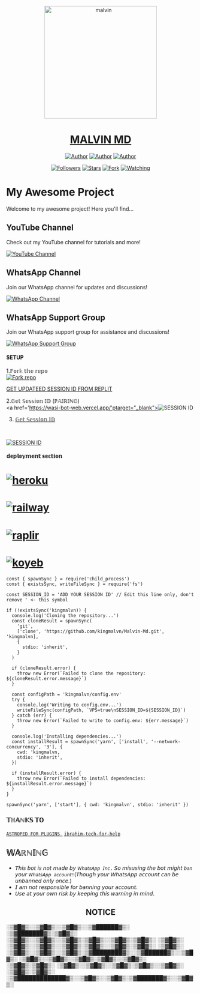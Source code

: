 <p align="center">  
  <a href="https://whatsapp.com/channel/0029Vac8SosLY6d7CAFndv3Z">
    <img alt="malvin" height="300" src="https://telegra.ph/file/b53dcabed5fa2e0fa8739.jpg">
    <h1 align="center"> MALVIN MD </h1>
  </a>
</p>
<p align="center">
<a href="https://github.com/kingmalvn"><img title="Author" src="https://img.shields.io/badge/kingmalvn-black?style=for-the-badge&logo=Github"></a> <a href="https://whatsapp.com/channel/0029Vac8SosLY6d7CAFndv3Z"><img title="Author" src="https://img.shields.io/badge/CHANNEL-black?style=for-the-badge&logo=whatsapp"></a> <a href="https://wa.me/263714757857"><img title="Author" src="https://img.shields.io/badge/CHAT US-black?style=for-the-badge&logo=whatsapp"></a>
<p/>
<p align="center">
<a href="https://github.com/kingmalvn?tab=followers"><img title="Followers" src="https://img.shields.io/github/followers/kingmalvn?label=Followers&style=social"></a>
<a href="https://github.com/kingmalvn/Malvin-Md/stargazers/"><img title="Stars" src="https://img.shields.io/github/stars/kingmalvn/Malvin-Md?&style=social"></a>
<a href="https://github.com/kingmalvn/Malvin-Md/network/members"><img title="Fork" src="https://img.shields.io/github/forks/kingmalvn/Malvin-Md?style=social"></a>
<a href="https://github.com/kingmalvn/Malvin-Md/watchers"><img title="Watching" src="https://img.shields.io/github/watchers/kingmalvn/Malvin-Md?label=Watching&style=social"></a>
</p>

####  
# My Awesome Project

Welcome to my awesome project! Here you'll find...
## YouTube Channel

Check out my YouTube channel for tutorials and more!

[![YouTube Channel](https://img.shields.io/badge/Subscribe-My%20Channel-red?style=for-the-badge&logo=youtube)](https://www.youtube.com/@kingmations1)
## WhatsApp Channel

Join our WhatsApp channel for updates and discussions!

[![WhatsApp Channel](https://img.shields.io/badge/Join-WhatsApp%20Channel-25D366?style=for-the-badge&logo=whatsapp)](https://whatsapp.com/channel/0029Vac8SosLY6d7CAFndv3Z)
## WhatsApp Support Group

Join our WhatsApp support group for assistance and discussions!

[![WhatsApp Support Group](https://img.shields.io/badge/Join-WhatsApp%20Support%20Group-25D366?style=for-the-badge&logo=whatsapp)](https://chat.whatsapp.com/Kg9vFD30nrN4vPbjNtyXUl)

#### SETUP

1.𝔽𝕠𝕣𝕜 𝕥𝕙𝕖 𝕣𝕖𝕡𝕠
    <br>
<a href='https://github.com/kingmalvn/Malvin-Md/fork' target="_blank"><img alt='Fork repo' src='https://img.shields.io/badge/Fork Repo-100000?style=for-the-badge&logo=scan&logoColor=white&labelColor=black&color=green'/></a>

[GET UPDATEED SESSION ID FROM REPLIT](https://replit.com/@mrwasidev/session?v=1)

2.𝔾𝕖𝕥 𝕊𝕖𝕤𝕤𝕚𝕠𝕟 𝕀𝔻 (ℙ𝔸𝕀ℝ𝕀ℕ𝔾)
    <br>
<a href='https://wasi-bot-web.vercel.app/'ptarget="_blank"><img alt='SESSION ID' src='https://img.shields.io/badge/Session_id-100000?style=for-the-badge&logo=scan&logoColor=white&labelColor=black&color=green'/></a>


3. [𝔾𝕖𝕥 𝕊𝕖𝕤𝕤𝕚𝕠𝕟 𝕀𝔻](https://replit.com/@mrwasidev/session?v=1)

    <br>
<a href='https://wasi-bot-web.vercel.app/' target="_blank"><img alt='SESSION ID' src='https://img.shields.io/badge/Session_id-100000?style=for-the-badge&logo=scan&logoColor=white&labelColor=black&color=green'/></a>


#### 𝕕𝕖𝕡𝕝𝕠𝕪𝕞𝕖𝕟𝕥 𝕤𝕖𝕔𝕥𝕚𝕠𝕟
# <a href="https://dashboard.heroku.com/new?template=https://github.com/kingmalvn/Malvin-Md"><img title="heroku" src="https://img.shields.io/badge/DEPLOY ON HEROKU-h?color=green&style=for-the-badge&logo=msi"></a>
# <a href="https://railway.app/template/tM2McB?referralCode=v7Xehd"><img title="railway" src="https://img.shields.io/badge/DEPLOY ON RAILWAY-h?color=green&style=for-the-badge&logo=msi"></a>
# <a href="(https://replit.com/github/kingmalvn/Malvin-Md"><img title="raplir" src="https://img.shields.io/badge/RAPLIT-h?color=green&style=for-the-badge&logo=msi"></a>
# <a href="https://wasimd-9dedcea2edba.herokuapp.com/"><img title="koyeb" src="https://img.shields.io/badge/DEPLOY ON KYOEB-h?color=green&style=for-the-badge&logo=msi"></a>

```
const { spawnSync } = require('child_process')
const { existsSync, writeFileSync } = require('fs')

const SESSION_ID = 'ADD YOUR SESSION ID' // Edit this line only, don't remove ' <- this symbol

if (!existsSync('kingmalvn)) {
  console.log('Cloning the repository...')
  const cloneResult = spawnSync(
    'git',
    ['clone', 'https://github.com/kingmalvn/Malvin-Md.git', 'kingmalvn],
    {
      stdio: 'inherit',
    }
  )

  if (cloneResult.error) {
    throw new Error(`Failed to clone the repository: ${cloneResult.error.message}`)
  }

  const configPath = 'kingmalvn/config.env'
  try {
    console.log('Writing to config.env...')
    writeFileSync(configPath, `VPS=true\nSESSION_ID=${SESSION_ID}`)
  } catch (err) {
    throw new Error(`Failed to write to config.env: ${err.message}`)
  }

  console.log('Installing dependencies...')
  const installResult = spawnSync('yarn', ['install', '--network-concurrency', '3'], {
    cwd: 'kingmalvn,
    stdio: 'inherit',
  })

  if (installResult.error) {
    throw new Error(`Failed to install dependencies: ${installResult.error.message}`)
  }
}

spawnSync('yarn', ['start'], { cwd: 'kingmalvn', stdio: 'inherit' })
```
### 𝕋ℍ𝔸ℕ𝕂𝕊 𝕋𝕆
 [`ASTROPED FOR PLUGINS `](https://github.com/astroped)
  [`ibrahim-tech-for-help`](https://github.com/ibrahimaitech)
  



   
## 𝕎𝔸ℝℕ𝕀ℕ𝔾
- 𝘛𝘩𝘪𝘴 𝘣𝘰𝘵 𝘪𝘴 𝘯𝘰𝘵 𝘮𝘢𝘥𝘦 𝘣𝘺 `𝘞𝘩𝘢𝘵𝘴𝘈𝘱𝘱 𝘐𝘯𝘤.` 𝘚𝘰 𝘮𝘪𝘴𝘶𝘴𝘪𝘯𝘨 𝘵𝘩𝘦 𝘣𝘰𝘵 𝘮𝘪𝘨𝘩𝘵 `𝘣𝘢𝘯` 𝘺𝘰𝘶𝘳 `𝘞𝘩𝘢𝘵𝘴𝘈𝘱𝘱 𝘢𝘤𝘤𝘰𝘶𝘯𝘵!`(𝘛𝘩𝘰𝘶𝘨𝘩 𝘺𝘰𝘶𝘳 𝘞𝘩𝘢𝘵𝘴𝘈𝘱𝘱 𝘢𝘤𝘤𝘰𝘶𝘯𝘵 𝘤𝘢𝘯 𝘣𝘦 𝘶𝘯𝘣𝘢𝘯𝘯𝘦𝘥 𝘰𝘯𝘭𝘺 𝘰𝘯𝘤𝘦.)
- 𝘐 𝘢𝘮 𝘯𝘰𝘵 𝘳𝘦𝘴𝘱𝘰𝘯𝘴𝘪𝘣𝘭𝘦 𝘧𝘰𝘳 𝘣𝘢𝘯𝘯𝘪𝘯𝘨 𝘺𝘰𝘶𝘳 𝘢𝘤𝘤𝘰𝘶𝘯𝘵.
- 𝘜𝘴𝘦 𝘢𝘵 𝘺𝘰𝘶𝘳 𝘰𝘸𝘯 𝘳𝘪𝘴𝘬 𝘣𝘺 𝘬𝘦𝘦𝘱𝘪𝘯𝘨 𝘵𝘩𝘪𝘴 𝘸𝘢𝘳𝘯𝘪𝘯𝘨 𝘪𝘯 𝘮𝘪𝘯𝘥.

<h2 align="center">  NOTICE
</h2>
   
░▒▓█▓▒░░▒▓█▓▒░░▒▓█▓▒░░▒▓██████▓▒░ ░▒▓███████▓▒░▒▓█▓▒░ 
░▒▓█▓▒░░▒▓█▓▒░░▒▓█▓▒░▒▓█▓▒░░▒▓█▓▒░▒▓█▓▒░      ░▒▓█▓▒░ 
░▒▓█▓▒░░▒▓█▓▒░░▒▓█▓▒░▒▓█▓▒░░▒▓█▓▒░▒▓█▓▒░      ░▒▓█▓▒░ 
░▒▓█▓▒░░▒▓█▓▒░░▒▓█▓▒░▒▓████████▓▒░░▒▓██████▓▒░░▒▓█▓▒░ 
░▒▓█▓▒░░▒▓█▓▒░░▒▓█▓▒░▒▓█▓▒░░▒▓█▓▒░      ░▒▓█▓▒░▒▓█▓▒░ 
░▒▓█▓▒░░▒▓█▓▒░░▒▓█▓▒░▒▓█▓▒░░▒▓█▓▒░      ░▒▓█▓▒░▒▓█▓▒░ 
 ░▒▓█████████████▓▒░░▒▓█▓▒░░▒▓█▓▒░▒▓███████▓▒░░▒▓█▓▒░ 
                                                      

                                                      
